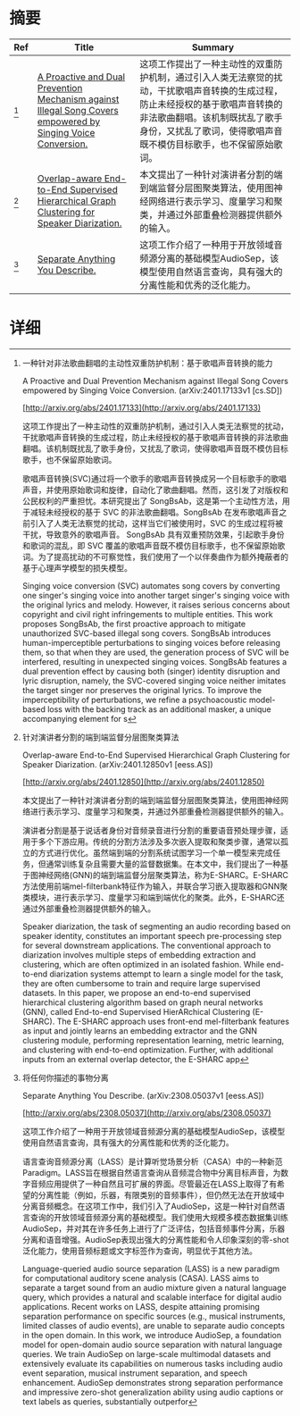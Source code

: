 # 摘要

| Ref | Title | Summary |
| --- | --- | --- |
| [^1] | [A Proactive and Dual Prevention Mechanism against Illegal Song Covers empowered by Singing Voice Conversion.](http://arxiv.org/abs/2401.17133) | 这项工作提出了一种主动性的双重防护机制，通过引入人类无法察觉的扰动，干扰歌唱声音转换的生成过程，防止未经授权的基于歌唱声音转换的非法歌曲翻唱。该机制既扰乱了歌手身份，又扰乱了歌词，使得歌唱声音既不模仿目标歌手，也不保留原始歌词。 |
| [^2] | [Overlap-aware End-to-End Supervised Hierarchical Graph Clustering for Speaker Diarization.](http://arxiv.org/abs/2401.12850) | 本文提出了一种针对演讲者分割的端到端监督分层图聚类算法，使用图神经网络进行表示学习、度量学习和聚类，并通过外部重叠检测器提供额外的输入。 |
| [^3] | [Separate Anything You Describe.](http://arxiv.org/abs/2308.05037) | 这项工作介绍了一种用于开放领域音频源分离的基础模型AudioSep，该模型使用自然语言查询，具有强大的分离性能和优秀的泛化能力。 |

# 详细

[^1]: 一种针对非法歌曲翻唱的主动性双重防护机制：基于歌唱声音转换的能力

    A Proactive and Dual Prevention Mechanism against Illegal Song Covers empowered by Singing Voice Conversion. (arXiv:2401.17133v1 [cs.SD])

    [http://arxiv.org/abs/2401.17133](http://arxiv.org/abs/2401.17133)

    这项工作提出了一种主动性的双重防护机制，通过引入人类无法察觉的扰动，干扰歌唱声音转换的生成过程，防止未经授权的基于歌唱声音转换的非法歌曲翻唱。该机制既扰乱了歌手身份，又扰乱了歌词，使得歌唱声音既不模仿目标歌手，也不保留原始歌词。

    

    歌唱声音转换(SVC)通过将一个歌手的歌唱声音转换成另一个目标歌手的歌唱声音，并使用原始歌词和旋律，自动化了歌曲翻唱。然而，这引发了对版权和公民权利的严重担忧。本研究提出了 SongBsAb，这是第一个主动性方法，用于减轻未经授权的基于 SVC 的非法歌曲翻唱。SongBsAb 在发布歌唱声音之前引入了人类无法察觉的扰动，这样当它们被使用时，SVC 的生成过程将被干扰，导致意外的歌唱声音。 SongBsAb 具有双重预防效果，引起歌手身份和歌词的混乱，即 SVC 覆盖的歌唱声音既不模仿目标歌手，也不保留原始歌词。为了提高扰动的不可察觉性，我们使用了一个以伴奏曲作为额外掩蔽者的基于心理声学模型的损失模型。

    Singing voice conversion (SVC) automates song covers by converting one singer's singing voice into another target singer's singing voice with the original lyrics and melody. However, it raises serious concerns about copyright and civil right infringements to multiple entities. This work proposes SongBsAb, the first proactive approach to mitigate unauthorized SVC-based illegal song covers. SongBsAb introduces human-imperceptible perturbations to singing voices before releasing them, so that when they are used, the generation process of SVC will be interfered, resulting in unexpected singing voices. SongBsAb features a dual prevention effect by causing both (singer) identity disruption and lyric disruption, namely, the SVC-covered singing voice neither imitates the target singer nor preserves the original lyrics. To improve the imperceptibility of perturbations, we refine a psychoacoustic model-based loss with the backing track as an additional masker, a unique accompanying element for s
    
[^2]: 针对演讲者分割的端到端监督分层图聚类算法

    Overlap-aware End-to-End Supervised Hierarchical Graph Clustering for Speaker Diarization. (arXiv:2401.12850v1 [eess.AS])

    [http://arxiv.org/abs/2401.12850](http://arxiv.org/abs/2401.12850)

    本文提出了一种针对演讲者分割的端到端监督分层图聚类算法，使用图神经网络进行表示学习、度量学习和聚类，并通过外部重叠检测器提供额外的输入。

    

    演讲者分割是基于说话者身份对音频录音进行分割的重要语音预处理步骤，适用于多个下游应用。传统的分割方法涉及多次嵌入提取和聚类步骤，通常以孤立的方式进行优化。虽然端到端的分割系统试图学习一个单一模型来完成任务，但通常训练复杂且需要大量的监督数据集。在本文中，我们提出了一种基于图神经网络(GNN)的端到端监督分层聚类算法，称为E-SHARC。E-SHARC方法使用前端mel-filterbank特征作为输入，并联合学习嵌入提取器和GNN聚类模块，进行表示学习、度量学习和端到端优化的聚类。此外，E-SHARC还通过外部重叠检测器提供额外的输入。

    Speaker diarization, the task of segmenting an audio recording based on speaker identity, constitutes an important speech pre-processing step for several downstream applications. The conventional approach to diarization involves multiple steps of embedding extraction and clustering, which are often optimized in an isolated fashion. While end-to-end diarization systems attempt to learn a single model for the task, they are often cumbersome to train and require large supervised datasets. In this paper, we propose an end-to-end supervised hierarchical clustering algorithm based on graph neural networks (GNN), called End-to-end Supervised HierARchical Clustering (E-SHARC). The E-SHARC approach uses front-end mel-filterbank features as input and jointly learns an embedding extractor and the GNN clustering module, performing representation learning, metric learning, and clustering with end-to-end optimization. Further, with additional inputs from an external overlap detector, the E-SHARC app
    
[^3]: 将任何你描述的事物分离

    Separate Anything You Describe. (arXiv:2308.05037v1 [eess.AS])

    [http://arxiv.org/abs/2308.05037](http://arxiv.org/abs/2308.05037)

    这项工作介绍了一种用于开放领域音频源分离的基础模型AudioSep，该模型使用自然语言查询，具有强大的分离性能和优秀的泛化能力。

    

    语言查询音频源分离（LASS）是计算听觉场景分析（CASA）中的一种新范 Paradigm。LASS旨在根据自然语言查询从音频混合物中分离目标声音，为数字音频应用提供了一种自然且可扩展的界面。尽管最近在LASS上取得了有希望的分离性能（例如，乐器，有限类别的音频事件），但仍然无法在开放域中分离音频概念。在这项工作中，我们引入了AudioSep，这是一种针对自然语言查询的开放领域音频源分离的基础模型。我们使用大规模多模态数据集训练AudioSep，并对其在许多任务上进行了广泛评估，包括音频事件分离，乐器分离和语音增强。AudioSep表现出强大的分离性能和令人印象深刻的零-shot泛化能力，使用音频标题或文字标签作为查询，明显优于其他方法。

    Language-queried audio source separation (LASS) is a new paradigm for computational auditory scene analysis (CASA). LASS aims to separate a target sound from an audio mixture given a natural language query, which provides a natural and scalable interface for digital audio applications. Recent works on LASS, despite attaining promising separation performance on specific sources (e.g., musical instruments, limited classes of audio events), are unable to separate audio concepts in the open domain. In this work, we introduce AudioSep, a foundation model for open-domain audio source separation with natural language queries. We train AudioSep on large-scale multimodal datasets and extensively evaluate its capabilities on numerous tasks including audio event separation, musical instrument separation, and speech enhancement. AudioSep demonstrates strong separation performance and impressive zero-shot generalization ability using audio captions or text labels as queries, substantially outperfor
    

